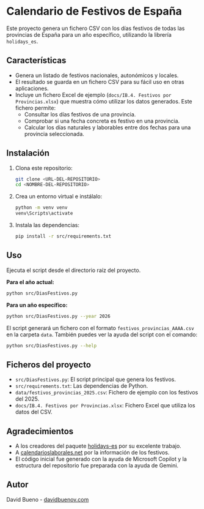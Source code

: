 # Calendario de Festivos de España

Este proyecto genera un fichero CSV con los días festivos de todas las provincias de España para un año específico, utilizando la librería `holidays_es`.

## Características

- Genera un listado de festivos nacionales, autonómicos y locales.
- El resultado se guarda en un fichero CSV para su fácil uso en otras aplicaciones.
- Incluye un fichero Excel de ejemplo (`docs/IB.4. Festivos por Provincias.xlsx`) que muestra cómo utilizar los datos generados. Este fichero permite:
    - Consultar los días festivos de una provincia.
    - Comprobar si una fecha concreta es festivo en una provincia.
    - Calcular los días naturales y laborables entre dos fechas para una provincia seleccionada.

## Instalación

1.  Clona este repositorio:
    ```bash
    git clone <URL-DEL-REPOSITORIO>
    cd <NOMBRE-DEL-REPOSITORIO>
    ```

2.  Crea un entorno virtual e instálalo:
    ```bash
    python -m venv venv
    venv\Scripts\activate
    ```

3.  Instala las dependencias:
    ```bash
    pip install -r src/requirements.txt
    ```

## Uso

Ejecuta el script desde el directorio raíz del proyecto.

**Para el año actual:**
```bash
python src/DiasFestivos.py
```

**Para un año específico:**
```bash
python src/DiasFestivos.py --year 2026
```

El script generará un fichero con el formato `festivos_provincias_AAAA.csv` en la carpeta `data`. También puedes ver la ayuda del script con el comando:
```bash
python src/DiasFestivos.py --help
```

## Ficheros del proyecto

-   `src/DiasFestivos.py`: El script principal que genera los festivos.
-   `src/requirements.txt`: Las dependencias de Python.
-   `data/festivos_provincias_2025.csv`: Fichero de ejemplo con los festivos del 2025.
-   `docs/IB.4. Festivos por Provincias.xlsx`: Fichero Excel que utiliza los datos del CSV.

## Agradecimientos

-   A los creadores del paquete [holidays-es](https://pypi.org/project/holidays-es/) por su excelente trabajo.
-   A [calendarioslaborales.net](https://calendarioslaborales.net/) por la información de los festivos.
-   El código inicial fue generado con la ayuda de Microsoft Copilot y la estructura del repositorio fue preparada con la ayuda de Gemini.

## Autor

David Bueno - [davidbuenov.com](https://davidbuenov.com)
